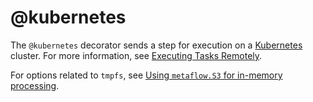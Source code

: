 # @kubernetes

The `@kubernetes` decorator sends a step for execution on a [Kubernetes](https://kubernetes.io) cluster. For more information, see [Executing Tasks Remotely](/scaling/remote-tasks/introduction).

For options related to `tmpfs`, see [Using `metaflow.S3` for in-memory processing](/scaling/data#using-metaflows3-for-in-memory-processing).

<!-- WARNING: THIS FILE WAS AUTOGENERATED! DO NOT EDIT! Instead, edit the notebook w/the location & name as this file. -->


<DocSection type="decorator" name="kubernetes" module="metaflow" show_import="True" heading_level="3" link="https://github.com/Netflix/metaflow/tree/master/metaflow/plugins/kubernetes/kubernetes_decorator.py#L45">
<SigArgSection>
<SigArg name="..." />
</SigArgSection>
<Description summary="Specifies that this step should execute on Kubernetes." />
<ParamSection name="Parameters">
	<Parameter name="cpu" type="int, default 1" desc="Number of CPUs required for this step. If `@resources` is\nalso present, the maximum value from all decorators is used." />
	<Parameter name="memory" type="int, default 4096" desc="Memory size (in MB) required for this step. If\n`@resources` is also present, the maximum value from all decorators is\nused." />
	<Parameter name="disk" type="int, default 10240" desc="Disk size (in MB) required for this step. If\n`@resources` is also present, the maximum value from all decorators is\nused." />
	<Parameter name="image" type="str, optional, default None" desc="Docker image to use when launching on Kubernetes. If not specified, and\nMETAFLOW_KUBERNETES_CONTAINER_IMAGE is specified, that image is used. If\nnot, a default Docker image mapping to the current version of Python is used." />
	<Parameter name="image_pull_policy: str, default KUBERNETES_IMAGE_PULL_POLICY" desc="If given, the imagePullPolicy to be applied to the Docker image of the step." />
	<Parameter name="service_account" type="str, default METAFLOW_KUBERNETES_SERVICE_ACCOUNT" desc="Kubernetes service account to use when launching pod in Kubernetes." />
	<Parameter name="secrets" type="List[str], optional, default None" desc="Kubernetes secrets to use when launching pod in Kubernetes. These\nsecrets are in addition to the ones defined in `METAFLOW_KUBERNETES_SECRETS`\nin Metaflow configuration." />
	<Parameter name="namespace" type="str, default METAFLOW_KUBERNETES_NAMESPACE" desc="Kubernetes namespace to use when launching pod in Kubernetes." />
	<Parameter name="gpu" type="int, optional, default None" desc="Number of GPUs required for this step. A value of zero implies that\nthe scheduled node should not have GPUs." />
	<Parameter name="gpu_vendor" type="str, default KUBERNETES_GPU_VENDOR" desc="The vendor of the GPUs to be used for this step." />
	<Parameter name="tolerations" type="List[str], default []" desc="The default is extracted from METAFLOW_KUBERNETES_TOLERATIONS.\nKubernetes tolerations to use when launching pod in Kubernetes." />
	<Parameter name="use_tmpfs" type="bool, default False" desc="This enables an explicit tmpfs mount for this step." />
	<Parameter name="tmpfs_tempdir" type="bool, default True" desc="sets METAFLOW_TEMPDIR to tmpfs_path if set for this step." />
	<Parameter name="tmpfs_size" type="int, optional, default: None" desc="The value for the size (in MiB) of the tmpfs mount for this step.\nThis parameter maps to the `--tmpfs` option in Docker. Defaults to 50% of the\nmemory allocated for this step." />
	<Parameter name="tmpfs_path" type="str, optional, default /metaflow_temp" desc="Path to tmpfs mount for this step." />
	<Parameter name="persistent_volume_claims" type="Dict[str, str], optional, default None" desc="A map (dictionary) of persistent volumes to be mounted to the pod for this step. The map is from persistent\nvolumes to the path to which the volume is to be mounted, e.g., `{'pvc-name': '/path/to/mount/on'}`." />
	<Parameter name="shared_memory: int, optional" desc="Shared memory size (in MiB) required for this step" />
	<Parameter name="port: int, optional" desc="Port number to specify in the Kubernetes job object" />
</ParamSection>
</DocSection>

